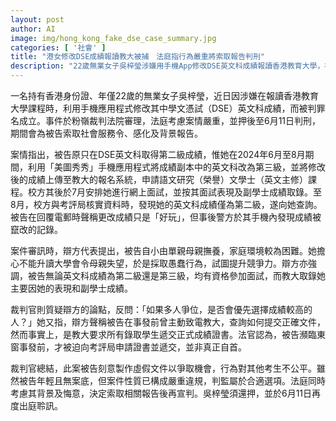 ```yaml
---
layout: post
author: AI
image: img/hong_kong_fake_dse_case_summary.jpg
categories: [ '社會' ]
title: "港女修改DSE成績報讀教大被捕　法庭指行為嚴重將索取報告判刑"
description: "22歲無業女子吳梓瑩涉嫌用手機App修改DSE英文科成績報讀香港教育大學，被揭發後裁判法院裁定罪成，指其行為嚴重、對其他考生不公，將索取社會服務令、感化及背景報告後於6月11日判刑。"
---
```

一名持有香港身份證、年僅22歲的無業女子吳梓瑩，近日因涉嫌在報讀香港教育大學課程時，利用手機應用程式修改其中學文憑試（DSE）英文科成績，而被判罪名成立。事件於粉嶺裁判法院審理，法庭考慮案情嚴重，並押後至6月11日判刑，期間會為被告索取社會服務令、感化及背景報告。

案情指出，被告原只在DSE英文科取得第二級成績，惟她在2024年6月至8月期間，利用「美圖秀秀」手機應用程式將成績副本中的英文科改為第三級，並將修改後的成績上傳至教大的報名系統，申請語文研究（榮譽）文學士（英文主修）課程。校方其後於7月安排她進行網上面試，並按其面試表現及副學士成績取錄。至8月，校方與考評局核實資料時，發現她的英文科成績僅為第二級，遂向她查詢。被告在回覆電郵時聲稱更改成績只是「好玩」，但事後警方於其手機內發現成績被竄改的記錄。

案件審訊時，辯方代表提出，被告自小由單親母親撫養，家庭環境較為困難。她擔心不能升讀大學會令母親失望，於是採取愚蠢行為，試圖提升競爭力。辯方亦強調，被告無論英文科成績為第二級還是第三級，均有資格參加面試，而教大取錄她主要因她的表現和副學士成績。

裁判官則質疑辯方的論點，反問：「如果多人爭位，是否會優先選擇成績較高的人？」她又指，辯方聲稱被告在事發前曾主動致電教大，查詢如何提交正確文件，然而事實上，是教大要求所有錄取學生遞交正式成績證書。法官認為，被告瀕臨東窗事發前，才被迫向考評局申請證書並遞交，並非真正自首。

裁判官總結，此案被告刻意製作虛假文件以爭取機會，行為對其他考生不公平。雖然被告年輕且無案底，但案件性質已構成嚴重違規，判監屬於合適選項。法庭同時考慮其背景及悔意，決定索取相關報告後再宣判。吳梓瑩須還押，並於6月11日再度出庭聆訊。
